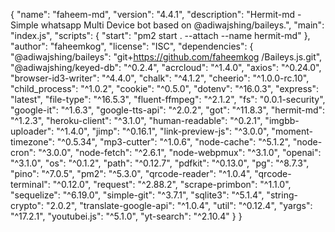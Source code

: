 {
  "name": "faheem-md",
  "version": "4.4.1",
  "description": "Hermit-md - Simple whatsapp Multi Device bot based on @adiwajshing/baileys.",
  "main": "index.js",
  "scripts": {
    "start": "pm2 start . --attach --name hermit-md"
  },
  "author": "faheemkog",
  "license": "ISC",
  "dependencies": {
    "@adiwajshing/baileys": "git+https://github.com/faheemkog /Baileys.js.git",
    "@adiwajshing/keyed-db": "^0.2.4",
    "acrcloud": "^1.4.0",
    "axios": "^0.24.0",
    "browser-id3-writer": "^4.4.0",
    "chalk": "^4.1.2",
    "cheerio": "^1.0.0-rc.10",
    "child_process": "^1.0.2",
    "cookie": "^0.5.0",
    "dotenv": "^16.0.3",
    "express": "latest",
    "file-type": "^16.5.3",
    "fluent-ffmpeg": "^2.1.2",
    "fs": "0.0.1-security",
    "google-it": "^1.6.3",
    "google-tts-api": "^2.0.2",
    "got": "^11.8.3",
    "hermit-md": "^1.2.3",
    "heroku-client": "^3.1.0",
    "human-readable": "^0.2.1",
    "imgbb-uploader": "^1.4.0",
    "jimp": "^0.16.1",
    "link-preview-js": "^3.0.0",
    "moment-timezone": "^0.5.34",
    "mp3-cutter": "^1.0.6",
    "node-cache": "^5.1.2",
    "node-cron": "^3.0.0",
    "node-fetch": "^2.6.1",
    "node-webpmux": "^3.1.0",
    "openai": "^3.1.0",
    "os": "^0.1.2",
    "path": "^0.12.7",
    "pdfkit": "^0.13.0",
    "pg": "^8.7.3",
    "pino": "^7.0.5",
    "pm2": "^5.3.0",
    "qrcode-reader": "^1.0.4",
    "qrcode-terminal": "^0.12.0",
    "request": "^2.88.2",
    "scrape-primbon": "^1.1.0",
    "sequelize": "^6.19.0",
    "simple-git": "^3.7.1",
    "sqlite3": "^5.1.4",
    "string-crypto": "2.0.2",
    "translate-google-api": "^1.0.4",
    "util": "^0.12.4",
    "yargs": "^17.2.1",
    "youtubei.js": "^5.1.0",
    "yt-search": "^2.10.4"
  }
}
